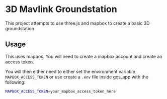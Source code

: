 # 3D Mavlink Groundstation

This project attempts to use three.js and mapbox to create a basic 3D groundstation

## Usage

This uses mapbox. You will need to create a mapbox account and create an access token.

You will then either need to either set the environment variable `MAPBOX_ACCESS_TOKEN` or use create a `.env` file inside gcs_app with the following:

```bash
MAPBOX_ACCESS_TOKEN=your_mapbox_access_token_here
```

